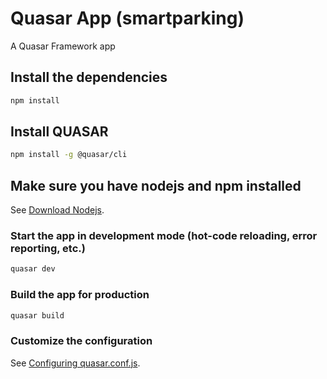# Quasar App (smartparking)

A Quasar Framework app

## Install the dependencies
```bash
npm install
```

## Install QUASAR
```bash
npm install -g @quasar/cli
```


## Make sure you have nodejs and npm installed
See [Download Nodejs](https://nodejs.org/en/).


### Start the app in development mode (hot-code reloading, error reporting, etc.)
```bash
quasar dev
```


### Build the app for production
```bash
quasar build
```

### Customize the configuration
See [Configuring quasar.conf.js](https://v1.quasar.dev/quasar-cli/quasar-conf-js).
